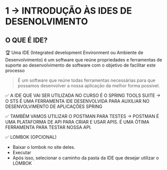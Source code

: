 # 1 → INTRODUÇÃO ÀS IDES DE DESENOLVIMENTO

## O QUE É IDE?


🏆 Uma IDE (Integrated development Environment ou Ambiente de Desenvolvimento) é um software que reúne propriedades e ferramentas de suporte ao desenvolvimento de software com o objetivo de facilitar este processo 

> É um software que reúne todas ferramentas necessárias para que possamos desenvolver a nossa aplicação da melhor forma possível.
> 

✅ A IDE QUE VAI SER UTILIZADA NO CURSO É O SPRING TOOLS SUITE → O STS É UMA FERRAMENTA IDE DESENVOLVIDA PARA AUXILIAR NO DESENVOLVIMENTO DE APLICAÇÕES SPRING


✅ TAMBÉM VAMOS UTILIZAR O POSTMAN PARA TESTES → POSTMAN É UMA PLATAFORMA DE API PARA CRIAR E USAR APIS. É UMA ÓTIMA FERRAMENTA PARA TESTAR NOSSA API.


✅ LOMBOK (OPCIONAL) 

- Baixar o lombok no site deles.
- Executar
- Após isso, selecionar o caminho da pasta da IDE que desejar utilizar o LOMBOK
